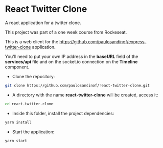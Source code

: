 # React Twitter Clone

A react application for a twitter clone.

This project was part of a one week course from Rockeseat.

This is a web client for the https://github.com/paulosandinof/express-twitter-clone application.

You'll need to put your own IP address in the **baseURL** field of the **services/api** file and on the socket.io connection on the **Timeline** component.

- Clone the repository:

```bash
git clone https://github.com/paulosandinof/react-twitter-clone.git
```

- A directory with the name **react-twitter-clone** will be created, access it:

```bash
cd react-twitter-clone
```

- Inside this folder, install the project dependencies:

```bash
yarn install
```

- Start the application:

```
yarn start
```
